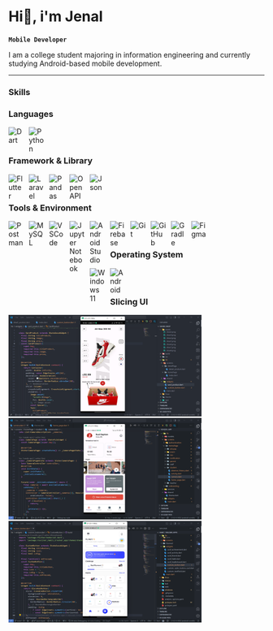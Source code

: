 # Hi👋, i'm Jenal

**`Mobile Developer`**

I am a college student majoring in information engineering and currently studying Android-based mobile development.

---

### Skills 

### Languages 

<a href="https://dart.dev/">
    <img align="left" alt="Dart" width="30px" style="padding-right:10px;" src="https://cdn.jsdelivr.net/gh/devicons/devicon@latest/icons/dart/dart-original.svg" />
</a>

<a href="https://www.python.org/">
    <img align="left" alt="Python" width="30px" style="padding-right:10px;" src="https://cdn.jsdelivr.net/gh/devicons/devicon@latest/icons/python/python-original.svg" />
</a>

<br />

#

### Framework & Library

<a href="https://www.google.com/search?q=flutter&oq=flutt&gs_lcrp=EgZjaHJvbWUqDggAEEUYJxg7GIAEGIoFMg4IABBFGCcYOxiABBiKBTIGCAEQRRhAMgYIAhBFGDwyBggDEEUYPDIGCAQQRRg8MgYIBRBFGDwyBggGEEUYQTIGCAcQRRg80gEIMjU5N2oxajeoAgCwAgA&sourceid=chrome&ie=UTF-8"> 
    <img align="left" alt="Flutter" width="30px" style="padding-right:10px;" src="https://cdn.jsdelivr.net/gh/devicons/devicon@latest/icons/flutter/flutter-original.svg" />
</a>

<a href="https://laravel.com/"> 
    <img align="left" alt="Laravel" width="30px" style="padding-right:10px;" src="https://cdn.jsdelivr.net/gh/devicons/devicon@latest/icons/laravel/laravel-original.svg" />
</a>

<a href="https://pandas.pydata.org/"> 
    <img align="left" alt="Pandas" width="30px" style="padding-right:10px;" src="https://cdn.jsdelivr.net/gh/devicons/devicon@latest/icons/pandas/pandas-original.svg" />
</a>

<a href="https://www.openapis.org/"> 
    <img align="left" alt="OpenAPI" width="30px" style="padding-right:10px;" src="https://cdn.jsdelivr.net/gh/devicons/devicon@latest/icons/openapi/openapi-original.svg" />
</a>

<a href="https://www.json.org/"> 
    <img align="left" alt="Json" width="30px" style="padding-right:10px;" src="https://cdn.jsdelivr.net/gh/devicons/devicon@latest/icons/json/json-original.svg" />
</a>


<br />

#
### Tools & Environment
<a href="https://www.getpostman.com/" target="_blank">
    <img align="left" alt="Postman" width="30px" style="padding-right:10px;" src="https://cdn.jsdelivr.net/gh/devicons/devicon@latest/icons/postman/postman-original.svg" />
</a>
<a href="https://www.mysql.com/" target="_blank">
    <img align="left" alt="MySQL" width="30px" style="padding-right:10px;" src="https://cdn.jsdelivr.net/gh/devicons/devicon@latest/icons/mysql/mysql-original-wordmark.svg" />
</a>
<a href="https://code.visualstudio.com/" target="_blank">
    <img align="left" alt="VSCode" width="30px" style="padding-right:10px;" src="https://cdn.jsdelivr.net/gh/devicons/devicon@latest/icons/vscode/vscode-original.svg" />
</a>
<a href="https://jupyter.org/" target="_blank">
    <img align="left" alt="Jupyter Notebook" width="30px" style="padding-right:10px;" src="https://cdn.jsdelivr.net/gh/devicons/devicon@latest/icons/jupyter/jupyter-original.svg" />
</a>
<a href="https://developer.android.com/studio" target="_blank">
    <img align="left" alt="Android Studio" width="30px" style="padding-right:10px;" src="https://cdn.jsdelivr.net/gh/devicons/devicon@latest/icons/androidstudio/androidstudio-original.svg" /> 
</a>
<a href="https://firebase.google.com/" target="_blank">
    <img align="left" alt="Firebase" width="30px" style="padding-right:10px;" src="https://cdn.jsdelivr.net/gh/devicons/devicon@latest/icons/firebase/firebase-original.svg" />
</a>
<a href="https://git-scm.com/" target="_blank">
    <img align="left" alt="Git" width="30px" style="padding-right:10px;" src="https://cdn.jsdelivr.net/gh/devicons/devicon@latest/icons/git/git-original.svg" />
</a>
<a href="https://github.com/" target="_blank">
    <img align="left" alt="GitHub" width="30px" style="padding-right:10px;" src="https://cdn.jsdelivr.net/gh/devicons/devicon/icons/github/github-original.svg" />
</a>
<a href="https://gradle.org/" target="_blank">
    <img align="left" alt="Gradle" width="30px" style="padding-right:10px;" src="https://cdn.jsdelivr.net/gh/devicons/devicon@latest/icons/gradle/gradle-original.svg" />
</a>
<a href="https://www.figma.com/" target="_blank">
    <img align="left" alt="Figma" width="30px" style="padding-right:10px;" src="https://cdn.jsdelivr.net/gh/devicons/devicon@latest/icons/figma/figma-original.svg" />
</a>

<br />

#

### Operating System
<a href="https://www.microsoft.com/en-us/windows/windows-11" target="_blank">
    <img align="left" alt="Windows 11" width="30px" style="padding-right:10px;" src="https://cdn.jsdelivr.net/gh/devicons/devicon@latest/icons/windows11/windows11-original.svg" />
</a>
<a href="https://www.android.com/" target="_blank">
    <img align="left" alt="Android" width="30px" style="padding-right:10px;" src="https://cdn.jsdelivr.net/gh/devicons/devicon/icons/android/android-original.svg" />
</a>

<br />

#

### Slicing UI
<div>
    <img src="images/Slicing%20UI.png" width="380px" height="200px">
    <img src="images/School App.png" width="380px" height="200px">
</div>
<div>
    <img src="images/Habit Tracker.png" width="380px" height="200px">
</div>



